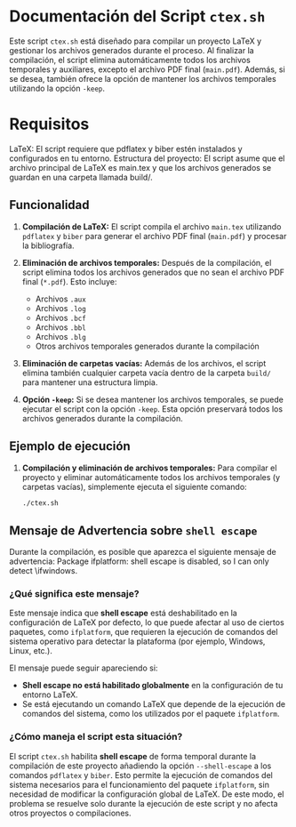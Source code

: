 # Documentación del Script `ctex.sh`

Este script `ctex.sh` está diseñado para compilar un proyecto LaTeX y gestionar los archivos generados durante el proceso. Al finalizar la compilación, el script elimina automáticamente todos los archivos temporales y auxiliares, excepto el archivo PDF final (`main.pdf`). Además, si se desea, también ofrece la opción de mantener los archivos temporales utilizando la opción `-keep`.

# Requisitos
LaTeX: El script requiere que pdflatex y biber estén instalados y configurados en tu entorno.
Estructura del proyecto: El script asume que el archivo principal de LaTeX es main.tex y que los archivos generados se guardan en una carpeta llamada build/.

## Funcionalidad

1. **Compilación de LaTeX:**
   El script compila el archivo `main.tex` utilizando `pdflatex` y `biber` para generar el archivo PDF final (`main.pdf`) y procesar la bibliografía.

2. **Eliminación de archivos temporales:**
   Después de la compilación, el script elimina todos los archivos generados que no sean el archivo PDF final (`*.pdf`). Esto incluye:
   - Archivos `.aux`
   - Archivos `.log`
   - Archivos `.bcf`
   - Archivos `.bbl`
   - Archivos `.blg`
   - Otros archivos temporales generados durante la compilación

3. **Eliminación de carpetas vacías:**
   Además de los archivos, el script elimina también cualquier carpeta vacía dentro de la carpeta `build/` para mantener una estructura limpia.

4. **Opción `-keep`:**
   Si se desea mantener los archivos temporales, se puede ejecutar el script con la opción `-keep`. Esta opción preservará todos los archivos generados durante la compilación.
## Ejemplo de ejecución

1. **Compilación y eliminación de archivos temporales:**
   Para compilar el proyecto y eliminar automáticamente todos los archivos temporales (y carpetas vacías), simplemente ejecuta el siguiente comando:
   ```bash
   ./ctex.sh

## Mensaje de Advertencia sobre `shell escape`

Durante la compilación, es posible que aparezca el siguiente mensaje de advertencia:
Package ifplatform: shell escape is disabled, so I can only detect \ifwindows.


### ¿Qué significa este mensaje?

Este mensaje indica que **shell escape** está deshabilitado en la configuración de LaTeX por defecto, lo que puede afectar al uso de ciertos paquetes, como `ifplatform`, que requieren la ejecución de comandos del sistema operativo para detectar la plataforma (por ejemplo, Windows, Linux, etc.).

El mensaje puede seguir apareciendo si:
- **Shell escape no está habilitado globalmente** en la configuración de tu entorno LaTeX.
- Se está ejecutando un comando LaTeX que depende de la ejecución de comandos del sistema, como los utilizados por el paquete `ifplatform`.


### ¿Cómo maneja el script esta situación?

El script `ctex.sh` habilita **shell escape** de forma temporal durante la compilación de este proyecto añadiendo la opción `--shell-escape` a los comandos `pdflatex` y `biber`. Esto permite la ejecución de comandos del sistema necesarios para el funcionamiento del paquete `ifplatform`, sin necesidad de modificar la configuración global de LaTeX. De este modo, el problema se resuelve solo durante la ejecución de este script y no afecta otros proyectos o compilaciones.
